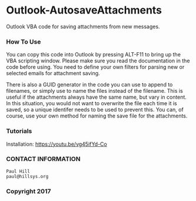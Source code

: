 # Outlook-AutosaveAttachments
Outlook VBA code for saving attachments from new messages.

### How To Use
You can copy this code into Outlook by pressing ALT-F11 to bring up the VBA scripting window.
Please make sure you read the documentation in the code before using.  You need to define
your own filters for parsing new or selected emails for attachment saving.

There is also a GUID generator in the code you can use to append to filenames, or simply
use to name the files instead of the filename.  This is useful if the attachments always
have the same name, but vary in content.  In this situation, you would not want to
overwrite the file each time it is saved, so a unique identifer needs to be used to prevent
this.  You can, of course, use your own method for naming the save file for the attachments.

### Tutorials

Installation:  https://youtu.be/vg45ifYd-Co

### CONTACT INFORMATION
    Paul Hill
    paul@hillsys.org
	
### Copyright 2017
